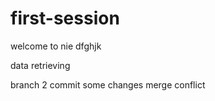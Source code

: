 # first-session

welcome to nie dfghjk

 data retrieving
 
branch 2 commit some changes
merge conflict


